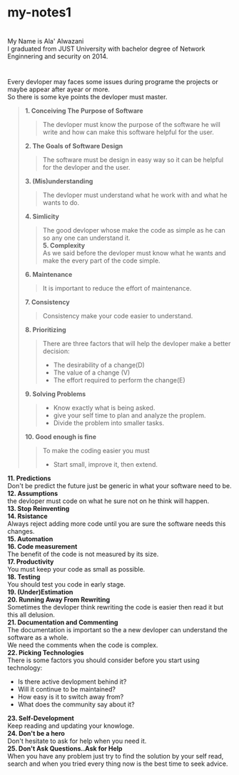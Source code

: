 # my-notes1
# 
My Name is Ala' Alwazani  
I graduated from JUST University with bachelor degree of Network Enginnering and security on 2014.  

# 
Every devloper may faces some issues during programe the projects or maybe appear after ayear or more.  
So there is some kye points the devloper must master.  

>**1. Conceiving The Purpose of Software**  
>
>>The devloper must know the purpose of the software he will write and how can make this software helpful for the user.  
>
>**2. The Goals of Software Design**    
>>The software must be design in easy way so it can be helpful for the devloper and the user.  
>
>**3. (Mis)understanding**  
>>The devloper must understand what he work with and what he wants to do.  
>
>**4. Simlicity**    
>>The good devloper whose make the code as simple as he can so any one can understand it.  
>**5. Complexity**    
>>As we said before the devloper must know what he wants and make the every part of the code simple.  
>
>**6. Maintenance**    
>>It is important to reduce the effort of maintenance.    
>
>**7. Consistency**    
>>Consistency make your code easier to understand.    
>
>**8. Prioritizing**    
>>There are three factors that will help the devloper make a better decision:  
>>* The desirability of a change(D)  
>>* The value of a change (V)   
>>* The effort required to perform the change(E)  
>
>**9. Solving Problems**    
>>* Know exactly what is being asked.    
>>* give your self time to plan and analyze the proplem.    
>>* Divide the problem into smaller tasks.  
>
>**10. Good enough is fine**  
>>To make the coding easier you must
>>- Start small, improve it, then extend.  
>
**11. Predictions**    
Don't be predict the future just be generic in what your software need to be.  
**12. Assumptions**    
the devloper must code on what he sure not on he think will happen.  
**13. Stop Reinventing**    
**14. Rsistance**    
Always reject adding more code until you are sure the software needs this changes.  
**15. Automation**    
**16. Code measurement**    
The benefit of the code is not measured by its size.  
**17. Productivity**    
You must keep your code as small as possible.  
**18. Testing**    
You should test you code in early stage.  
**19. (Under)Estimation**    
**20. Running Away From Rewriting**    
Sometimes the devloper think rewriting the code is easier then read it but this all delusion.  
**21. Documentation and Commenting**    
The documentation is important so the a new devloper can understand the software as a whole.  
We need the comments when the code is complex.  
**22. Picking Technologies**    
There is some factors you should consider before you start using technology:    
* Is there active devlopment behind it?    
* Will it continue to be maintained?    
* How easy is it to switch away from?    
* What does the community say about it?  
 
**23. Self-Development**    
Keep reading and updating your knowloge.  
**24. Don't be a hero**    
Don't hesitate to ask for help when you need it.  
**25. Don't Ask Questions..Ask for Help**    
When you have any problem just try to find the solution by your self read, search and when you tried every thing now is the best time to seek advice.  








